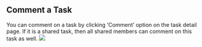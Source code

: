 ## Comment a Task
You can comment on a task by clicking ‘Comment’ option on the task detail page. If it is a shared task, then all shared members can comment on this task as well.
![](/images/image013.png)
